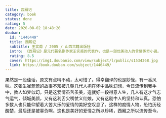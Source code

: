 ```yaml
---
title: 西厢记
category: book
status: done
rating: 5
date: 2020-08-02 18:48:20
douban:
  id: "1446449"
  title: 西厢记
  subtitle: 王实甫 / 2005 / 山西古籍出版社
  intro: 《西厢记》是元代著名剧作家王实甫的代表作，也是一部优美动人的言情传奇小说。唐德宗时，洛阳才子张君瑞在普救寺偶遇故相国崔珏之女崔莺莺，二人一见钟情，在丫鬟红娘相助下，冲破封建礼教的代言人——老夫人设下的重重障碍，历尽悲欢离合，最终结为夫妻。本故事内容生动，情节曲折，缠绵悱恻，跌宕起伏，读来令人荡气回肠，如同身临其境。
  rating: 8.5
  cover: https://img1.doubanio.com/view/subject/l/public/s1534368.jpg
  link: https://book.douban.com/subject/1446449/
---
```


果然是一段佳话，原文有点啃不动，太可惜了，得幸翻译的也是妙哉，有一番风味。这张生崔莺莺的故事不知被几朝几代人抱在怀中品味幻想，今日流传到我手中，教人如梦似幻。只是这爱情虽苦虽美，造就好一段得意人生，几人有这才气志气运气，倾城美颜，又有这利舌尖嘴仗义红娘，又有这剧中人的坚持和认真。恐怕多数人也只能仰望着大苦大乐的爱情的美好空叹息了。这样的痴情人物，恐怕历经酸楚，最后还是被辜负啊。这也是美好的爱情之所以珍稀，西厢之所以流传至今。